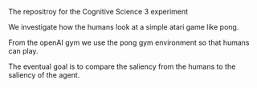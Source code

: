 The repositroy for the Cognitive Science 3 experiment

We investigate how the humans look at a simple atari game like pong. 

From the openAI gym we use the pong gym environment so that humans can play. 

The eventual goal is to compare the saliency from the humans to the saliency of the agent.


